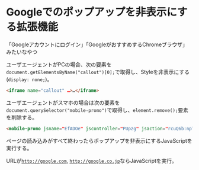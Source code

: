 # Googleでのポップアップを非表示にする拡張機能

「Googleアカウントにログイン」「GoogleがおすすめするChromeブラウザ」みたいなやつ

ユーザエージェントがPCの場合、次の要素を`document.getElementsByName("callout")[0];`で取得し、Styleを非表示にする(`display: none;`)。

```HTML
<iframe name="callout" …>…</iframe>
```

ユーザエージェントがスマホの場合は次の要素を`document.querySelector("mobile-promo")`で取得し、`element.remove();`要素を削除する。

```HTML
<mobile-promo jsname=​"EfADOe" jscontroller=​"PUpzg" jsaction=​"rcuQ6b:​npT2md">​<style data-iml=​"1672487165847">​…​</style>​<div jsname=​"EfADOe" class=​"hww53CMqxtL__mobile-promo hww53CMqxtL__visible" aria-label=​"プロモーション" role=​"region" jsaction=​"kI1s8:​yqIYpc;​ZWBgcc:​zCs3Cc">​…​</div>​</mobile-promo>​
```

ページの読み込みがすべて終わったらポップアップを非表示にするJavaScriptを実行する。

URLが[`http://google.com`](https://google.com/), [`http://google.co.jp`](https://google.co.jp)ならJavaScriptを実行。
